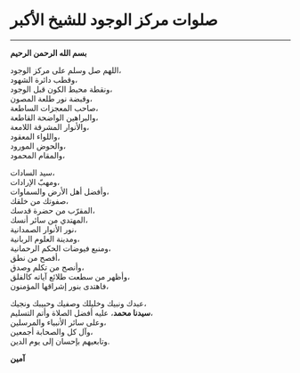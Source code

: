 # صلوات مركز الوجود للشيخ الأكبر
----------------

**بسم الله الرحمن الرحيم**

اللهم صل وسلم على مركز الوجود،  
وقطب دائرة الشهود،  
ونقطة محيط الكون قبل الوجود،  
وقبضة نور طلعة المصون،  
صاحب المعجزات الساطعة،  
والبراهين الواضحة القاطعة،  
والأنوار المشرقة اللامعة،  
واللواء المعقود،  
والحوض المورود،  
والمقام المحمود،  

سيد السادات،  
ومهبّ الإرادات،  
وأفضل أهل الأرض والسماوات،  
صفوتك من خلقك،  
المقرّب من حضرة قدسك،  
المهتدي من سائر أنسك،  
نور الأنوار الصمدانية،  
ومدينة العلوم الربانية،  
ومنبع فيوضات الحكم الرحمانية،  
أفصح من نطق،  
وأنصح من تكلم وصدق،  
وأظهر من سطعت طلائع آياته كالفلق،  
فاهتدى بنور إشراقها المؤمنون،  

عبدك ونبيك وخليلك وصفيك وحبيبك ونجيك،  
**سيدنا محمد**، عليه أفضل الصلاة وأتم التسليم،  
وعلى سائر الأنبياء والمرسلين،  
وآل كل والصحابة أجمعين،  
وتابعيهم بإحسان إلى يوم الدين.  

**آمين**
